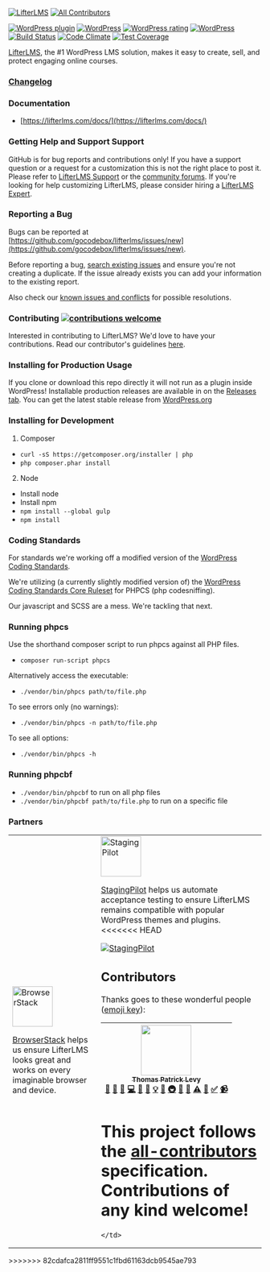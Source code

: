 [![LifterLMS](https://3xwbw71rswfz42rmgp5qgl85-wpengine.netdna-ssl.com/wp-content/uploads/2015/03/logo.png "LifterLMS")](https://lifterlms.com)
[![All Contributors](https://img.shields.io/badge/all_contributors-1-orange.svg?style=flat-square)](#contributors)

[![WordPress plugin](https://img.shields.io/wordpress/plugin/v/lifterlms.svg)]()
[![WordPress](https://img.shields.io/wordpress/v/lifterlms.svg)]()
[![WordPress rating](https://img.shields.io/wordpress/plugin/r/lifterlms.svg)]()
[![WordPress](https://img.shields.io/wordpress/plugin/dt/lifterlms.svg)]()
[![Build Status](https://travis-ci.org/gocodebox/lifterlms.svg?branch=master)](https://travis-ci.org/gocodebox/lifterlms)
[![Code Climate](https://codeclimate.com/github/gocodebox/lifterlms/badges/gpa.svg)](https://codeclimate.com/github/gocodebox/lifterlms)
[![Test Coverage](https://codeclimate.com/github/gocodebox/lifterlms/badges/coverage.svg)](https://codeclimate.com/github/gocodebox/lifterlms/coverage)

[LifterLMS](https://lifterlms.com), the #1 WordPress LMS solution, makes it easy to create, sell, and protect engaging online courses.


### [Changelog](./CHANGELOG.md)


### Documentation
+ [https://lifterlms.com/docs/](https://lifterlms.com/docs/)


### Getting Help and Support Support

GitHub is for bug reports and contributions only! If you have a support question or a request for a customization this is not the right place to post it. Please refer to [LifterLMS Support](https://lifterlms.com/my-account/my-tickets) or the [community forums](https://wordpress.org/support/plugin/lifterlms). If you're looking for help customizing LifterLMS, please consider hiring a [LifterLMS Expert](https://lifterlms.com/docs/do-you-have-any-recommended-developers-who-can-modifycustomize-lifterlms/).


### Reporting a Bug

Bugs can be reported at [https://github.com/gocodebox/lifterlms/issues/new](https://github.com/gocodebox/lifterlms/issues/new).

Before reporting a bug, [search existing issues](https://github.com/gocodebox/lifterlms/issues) and ensure you're not creating a duplicate. If the issue already exists you can add your information to the existing report.

Also check our [known issues and conflicts](https://lifterlms.com/doc-category/lifterlms/known-conflicts/) for possible resolutions.

### Contributing [![contributions welcome](https://img.shields.io/badge/contributions-welcome-brightgreen.svg?style=flat)](.github/CONTRIBUTING.md)

Interested in contributing to LifterLMS? We'd love to have your contributions. Read our contributor's guidelines [here](.github/CONTRIBUTING.md).

### Installing for Production Usage

If you clone or download this repo directly it will not run as a plugin inside WordPress! Installable production releases are available in on the [Releases tab](https://github.com/gocodebox/lifterlms/releases). You can get the latest stable release from [WordPress.org](https://downloads.wordpress.org/plugin/lifterlms.zip)

### Installing for Development

1. Composer
  + `curl -sS https://getcomposer.org/installer | php`
  + `php composer.phar install`

2. Node
  + Install node
  + Install npm
  + `npm install --global gulp`
  + `npm install`


### Coding Standards

For standards we're working off a modified version of the [WordPress Coding Standards](https://make.wordpress.org/core/handbook/best-practices/coding-standards/php/).

We're utilizing (a currently slightly modified version of) the [WordPress Coding Standards Core Ruleset](https://github.com/WordPress-Coding-Standards/WordPress-Coding-Standards) for PHPCS (php codesniffing).

Our javascript and SCSS are a mess. We're tackling that next.


### Running phpcs

Use the shorthand composer script to run phpcs against all PHP files.

+ `composer run-script phpcs`

Alternatively access the executable:

+ `./vendor/bin/phpcs path/to/file.php`

To see errors only (no warnings):

+ `./vendor/bin/phpcs -n path/to/file.php`

To see all options:

+ `./vendor/bin/phpcs -h`


### Running phpcbf

+ `./vendor/bin/phpcbf` to run on all php files
+ `./vendor/bin/phpcbf path/to/file.php` to run on a specific file

### Partners

<table>
  <tr>
    <td>

[<img src="https://raw.githubusercontent.com/gocodebox/lifterlms/master/.github/sponsors/browserstack-logo.png" height="80" alt="BrowserStack">](https://www.browserstack.com/)

[BrowserStack](https://www.browserstack.com/) helps us ensure LifterLMS looks great and works on every imaginable browser and device.
    </td>
    <td>
[<img src="https://raw.githubusercontent.com/gocodebox/lifterlms/master/.github/sponsors/stagingpilot-logo.png" height="80" alt="StagingPilot">](https://stagingpilot.com/)
  
[StagingPilot](https://stagingpilot.com/) helps us automate acceptance testing to ensure LifterLMS remains compatible with popular WordPress themes and plugins.
<<<<<<< HEAD

[![StagingPilot](https://raw.githubusercontent.com/gocodebox/lifterlms/master/.github/sponsors/stagingpilot-logo.png "StagingPilot")](https://stagingpilot.com/)


## Contributors

Thanks goes to these wonderful people ([emoji key](https://github.com/kentcdodds/all-contributors#emoji-key)):

<!-- ALL-CONTRIBUTORS-LIST:START - Do not remove or modify this section -->
<!-- prettier-ignore -->
| [<img src="https://avatars0.githubusercontent.com/u/1290739?v=4" width="100px;"/><br /><sub><b>Thomas Patrick Levy</b></sub>](http://gocodebox.com)<br />[💬](#question-thomasplevy "Answering Questions") [📝](#blog-thomasplevy "Blogposts") [🐛](https://github.com/LifterLMS/LifterLMS/issues?q=author%3Athomasplevy "Bug reports") [💻](https://github.com/LifterLMS/LifterLMS/commits?author=thomasplevy "Code") [🎨](#design-thomasplevy "Design") [📖](https://github.com/LifterLMS/LifterLMS/commits?author=thomasplevy "Documentation") [💡](#example-thomasplevy "Examples") [🤔](#ideas-thomasplevy "Ideas, Planning, & Feedback") [🚇](#infra-thomasplevy "Infrastructure (Hosting, Build-Tools, etc)") [🔌](#plugin-thomasplevy "Plugin/utility libraries") [👀](#review-thomasplevy "Reviewed Pull Requests") [⚠️](https://github.com/LifterLMS/LifterLMS/commits?author=thomasplevy "Tests") [🔧](#tool-thomasplevy "Tools") [✅](#tutorial-thomasplevy "Tutorials") [📹](#video-thomasplevy "Videos") |
| :---: |
<!-- ALL-CONTRIBUTORS-LIST:END -->

This project follows the [all-contributors](https://github.com/kentcdodds/all-contributors) specification. Contributions of any kind welcome!
=======
    </td>
  </tr>
</table>
>>>>>>> 82cdafca2811ff9551c1fbd61163dcb9545ae793
